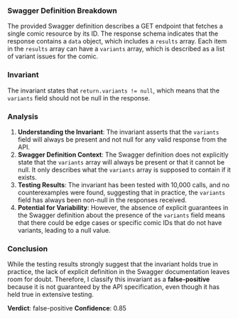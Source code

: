 ### Swagger Definition Breakdown
The provided Swagger definition describes a GET endpoint that fetches a single comic resource by its ID. The response schema indicates that the response contains a `data` object, which includes a `results` array. Each item in the `results` array can have a `variants` array, which is described as a list of variant issues for the comic.

### Invariant
The invariant states that `return.variants != null`, which means that the `variants` field should not be null in the response.

### Analysis
1. **Understanding the Invariant**: The invariant asserts that the `variants` field will always be present and not null for any valid response from the API.
2. **Swagger Definition Context**: The Swagger definition does not explicitly state that the `variants` array will always be present or that it cannot be null. It only describes what the `variants` array is supposed to contain if it exists.
3. **Testing Results**: The invariant has been tested with 10,000 calls, and no counterexamples were found, suggesting that in practice, the `variants` field has always been non-null in the responses received.
4. **Potential for Variability**: However, the absence of explicit guarantees in the Swagger definition about the presence of the `variants` field means that there could be edge cases or specific comic IDs that do not have variants, leading to a null value.

### Conclusion
While the testing results strongly suggest that the invariant holds true in practice, the lack of explicit definition in the Swagger documentation leaves room for doubt. Therefore, I classify this invariant as a **false-positive** because it is not guaranteed by the API specification, even though it has held true in extensive testing. 

**Verdict**: false-positive
**Confidence**: 0.85
